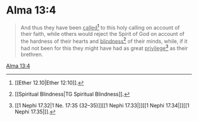 # Alma 13:4

> And thus they have been <u>called</u>[^a] to this holy calling on account of their faith, while others would reject the Spirit of God on account of the hardness of their hearts and <u>blindness</u>[^b] of their minds, while, if it had not been for this they might have had as great <u>privilege</u>[^c] as their brethren.

[Alma 13:4](https://www.churchofjesuschrist.org/study/scriptures/bofm/alma/13?lang=eng&id=p4#p4)


[^a]: [[Ether 12.10|Ether 12:10]].  
[^b]: [[Spiritual Blindness|TG Spiritual Blindness]].  
[^c]: [[1 Nephi 17.32|1 Ne. 17:35 (32–35)]][[1 Nephi 17.33|]][[1 Nephi 17.34|]][[1 Nephi 17.35|]].  
